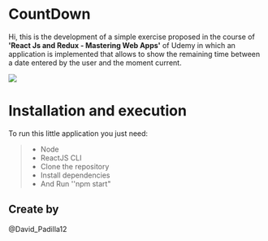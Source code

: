 # CountDown

Hi, this is the development of a simple exercise proposed in the course of **'React Js and Redux - Mastering Web Apps'** of Udemy in which an application is implemented that allows to show the remaining time between a date entered by the user and the moment current.

![](https://media.giphy.com/media/28hH16RA8uPYfHdrkq/giphy.webp)

# Installation and execution

To run this little application you just need:
> - Node
> - ReactJS CLI
> - Clone the repository
> - Install dependencies
> - And Run ''npm start"

## Create by

@David_Padilla12
